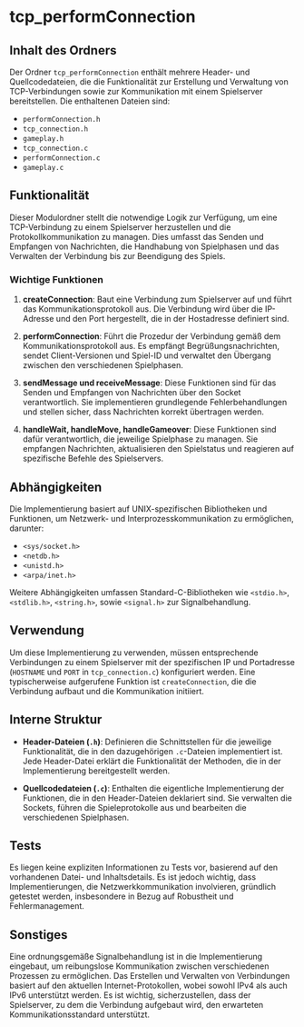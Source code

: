 # tcp_performConnection

## Inhalt des Ordners

Der Ordner `tcp_performConnection` enthält mehrere Header- und Quellcodedateien, die die Funktionalität zur Erstellung und Verwaltung von TCP-Verbindungen sowie zur Kommunikation mit einem Spielserver bereitstellen. Die enthaltenen Dateien sind:

- `performConnection.h`
- `tcp_connection.h`
- `gameplay.h`
- `tcp_connection.c`
- `performConnection.c`
- `gameplay.c`

## Funktionalität

Dieser Modulordner stellt die notwendige Logik zur Verfügung, um eine TCP-Verbindung zu einem Spielserver herzustellen und die Protokollkommunikation zu managen. Dies umfasst das Senden und Empfangen von Nachrichten, die Handhabung von Spielphasen und das Verwalten der Verbindung bis zur Beendigung des Spiels.

### Wichtige Funktionen

1. **createConnection**: Baut eine Verbindung zum Spielserver auf und führt das Kommunikationsprotokoll aus. Die Verbindung wird über die IP-Adresse und den Port hergestellt, die in der Hostadresse definiert sind.

2. **performConnection**: Führt die Prozedur der Verbindung gemäß dem Kommunikationsprotokoll aus. Es empfängt Begrüßungsnachrichten, sendet Client-Versionen und Spiel-ID und verwaltet den Übergang zwischen den verschiedenen Spielphasen.

3. **sendMessage und receiveMessage**: Diese Funktionen sind für das Senden und Empfangen von Nachrichten über den Socket verantwortlich. Sie implementieren grundlegende Fehlerbehandlungen und stellen sicher, dass Nachrichten korrekt übertragen werden.

4. **handleWait, handleMove, handleGameover**: Diese Funktionen sind dafür verantwortlich, die jeweilige Spielphase zu managen. Sie empfangen Nachrichten, aktualisieren den Spielstatus und reagieren auf spezifische Befehle des Spielservers.

## Abhängigkeiten

Die Implementierung basiert auf UNIX-spezifischen Bibliotheken und Funktionen, um Netzwerk- und Interprozesskommunikation zu ermöglichen, darunter:

- `<sys/socket.h>`
- `<netdb.h>`
- `<unistd.h>`
- `<arpa/inet.h>`

Weitere Abhängigkeiten umfassen Standard-C-Bibliotheken wie `<stdio.h>`, `<stdlib.h>`, `<string.h>`, sowie `<signal.h>` zur Signalbehandlung.

## Verwendung

Um diese Implementierung zu verwenden, müssen entsprechende Verbindungen zu einem Spielserver mit der spezifischen IP und Portadresse (`HOSTNAME` und `PORT` in `tcp_connection.c`) konfiguriert werden. Eine typischerweise aufgerufene Funktion ist `createConnection`, die die Verbindung aufbaut und die Kommunikation initiiert.

## Interne Struktur

- **Header-Dateien (`.h`)**: Definieren die Schnittstellen für die jeweilige Funktionalität, die in den dazugehörigen `.c`-Dateien implementiert ist. Jede Header-Datei erklärt die Funktionalität der Methoden, die in der Implementierung bereitgestellt werden.
  
- **Quellcodedateien (`.c`)**: Enthalten die eigentliche Implementierung der Funktionen, die in den Header-Dateien deklariert sind. Sie verwalten die Sockets, führen die Spieleprotokolle aus und bearbeiten die verschiedenen Spielphasen.

## Tests

Es liegen keine expliziten Informationen zu Tests vor, basierend auf den vorhandenen Datei- und Inhaltsdetails. Es ist jedoch wichtig, dass Implementierungen, die Netzwerkkommunikation involvieren, gründlich getestet werden, insbesondere in Bezug auf Robustheit und Fehlermanagement.

## Sonstiges

Eine ordnungsgemäße Signalbehandlung ist in die Implementierung eingebaut, um reibungslose Kommunikation zwischen verschiedenen Prozessen zu ermöglichen. Das Erstellen und Verwalten von Verbindungen basiert auf den aktuellen Internet-Protokollen, wobei sowohl IPv4 als auch IPv6 unterstützt werden. Es ist wichtig, sicherzustellen, dass der Spielserver, zu dem die Verbindung aufgebaut wird, den erwarteten Kommunikationsstandard unterstützt.